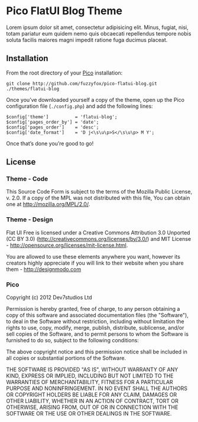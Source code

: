 # Pico FlatUI Blog Theme
Lorem ipsum dolor sit amet, consectetur adipisicing elit. Minus, fugiat, nisi, totam pariatur eum quidem nemo quis obcaecati repellendus tempore nobis soluta facilis maiores magni impedit ratione fuga ducimus placeat.

## Installation
From the root directory of your [Pico](http://pico.dev7studios.com/) installation:

	git clone http://github.com/fuzzyfox/pico-flatui-blog.git ./themes/flatui-blog

Once you’ve downloaded yourself a copy of the theme, open up the Pico configuration file (`./config.php`) and add the following lines:

	$config['theme']          = 'flatui-blog';
	$config['pages_order_by'] = 'date';
	$config['pages_order']    = 'desc';
	$config['date_format']    = 'D j<\s\u\p>S</\s\u\p> M Y';

Once that’s done you’re good to go!

## License
### Theme - Code
This Source Code Form is subject to the terms of the Mozilla Public
License, v. 2.0. If a copy of the MPL was not distributed with this
file, You can obtain one at http://mozilla.org/MPL/2.0/.

### Theme - Design
Flat UI Free is licensed under a Creative Commons Attribution 3.0 Unported (CC BY 3.0)  (http://creativecommons.org/licenses/by/3.0/) and MIT License - http://opensource.org/licenses/mit-license.html. 

You are allowed to use these elements anywhere you want, however its creators highly appreciate if you will link to their website when you share them - http://designmodo.com

### Pico
Copyright (c) 2012 Dev7studios Ltd

Permission is hereby granted, free of charge, to any person
obtaining a copy of this software and associated documentation
files (the "Software"), to deal in the Software without
restriction, including without limitation the rights to use,
copy, modify, merge, publish, distribute, sublicense, and/or sell
copies of the Software, and to permit persons to whom the
Software is furnished to do so, subject to the following
conditions:

The above copyright notice and this permission notice shall be
included in all copies or substantial portions of the Software.

THE SOFTWARE IS PROVIDED "AS IS", WITHOUT WARRANTY OF ANY KIND,
EXPRESS OR IMPLIED, INCLUDING BUT NOT LIMITED TO THE WARRANTIES
OF MERCHANTABILITY, FITNESS FOR A PARTICULAR PURPOSE AND
NONINFRINGEMENT. IN NO EVENT SHALL THE AUTHORS OR COPYRIGHT
HOLDERS BE LIABLE FOR ANY CLAIM, DAMAGES OR OTHER LIABILITY,
WHETHER IN AN ACTION OF CONTRACT, TORT OR OTHERWISE, ARISING
FROM, OUT OF OR IN CONNECTION WITH THE SOFTWARE OR THE USE OR
OTHER DEALINGS IN THE SOFTWARE.